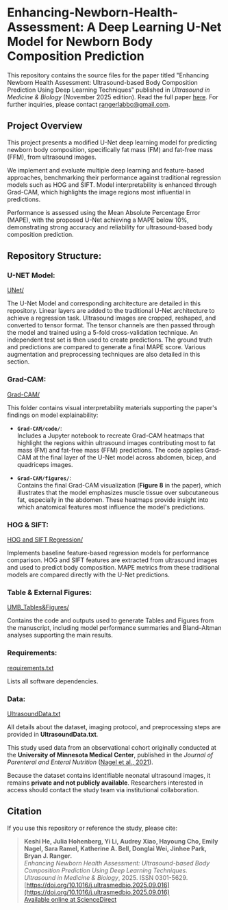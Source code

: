 # Enhancing-Newborn-Health-Assessment: A Deep Learning U-Net Model for Newborn Body Composition Prediction
This repository contains the source files for the paper titled "Enhancing Newborn Health Assessment: Ultrasound-based Body Composition Prediction Using Deep Learning Techniques" published in *Ultrasound in Medicine &amp; Biology* (November 2025 edition). Read the full paper [here](https://www.sciencedirect.com/science/article/pii/S0301562925003813?dgcid=coauthor). For further inquiries, please contact rangerlabbc@gmail.com.

## Project Overview

This project presents a modified U-Net deep learning model for predicting newborn body composition, specifically fat mass (FM) and fat-free mass (FFM), from ultrasound images.

We implement and evaluate multiple deep learning and feature-based approaches, benchmarking their performance against traditional regression models such as HOG and SIFT. Model interpretability is enhanced through Grad-CAM, which highlights the image regions most influential in predictions.

Performance is assessed using the Mean Absolute Percentage Error (MAPE), with the proposed U-Net achieving a MAPE below 10%, demonstrating strong accuracy and reliability for ultrasound-based body composition prediction.

## Repository Structure: 
### U-NET Model: 
[UNet/](UNet/)

The U-Net Model and corresponding architecture are detailed in this repository. Linear layers are added to the traditional U-Net architecture to achieve a regression task. Ultrasound images are cropped, reshaped, and converted to tensor format. The tensor channels are then passed through the model and trained using a 5-fold cross-validation technique. An independent test set is then used to create predictions. The ground truth and predictions are compared to generate a final MAPE score. Various augmentation and preprocessing techniques are also detailed in this section. 

### Grad-CAM: 
[Grad-CAM/](Grad-CAM/)

This folder contains visual interpretability materials supporting the paper's findings on model explainability:

- **`Grad-CAM/code/`**:  
  Includes a Jupyter notebook to recreate Grad-CAM heatmaps that highlight the regions within ultrasound images contributing most to fat mass (FM) and fat-free mass (FFM) predictions. The code applies Grad-CAM at the final layer of the U-Net model across abdomen, bicep, and quadriceps images.

- **`Grad-CAM/figures/`**:  
  Contains the final Grad-CAM visualization (**Figure 8** in the paper), which illustrates that the model emphasizes muscle tissue over subcutaneous fat, especially in the abdomen. These heatmaps provide insight into which anatomical features most influence the model's predictions.
  
### HOG & SIFT: 
[HOG and SIFT Regression/](HOG%20and%20SIFT%20Regression/)

Implements baseline feature-based regression models for performance comparison. HOG and SIFT features are extracted from ultrasound images and used to predict body composition. MAPE metrics from these traditional models are compared directly with the U-Net predictions.

### Table & External Figures: 
[UMB_Tables&Figures/](UMB_Tables%26Figures/)

Contains the code and outputs used to generate Tables and Figures from the manuscript, including model performance summaries and Bland–Altman analyses supporting the main results.

### Requirements: 
[requirements.txt](requirements.txt)

Lists all software dependencies.

### Data:
[UltrasoundData.txt](UltrasoundData.txt)

All details about the dataset, imaging protocol, and preprocessing steps are provided in **UltrasoundData.txt**. 

This study used data from an observational cohort originally conducted at the **University of Minnesota Medical Center**, published in the *Journal of Parenteral and Enteral Nutrition* ([Nagel et al., 2021](https://aspenjournals.onlinelibrary.wiley.com/doi/10.1002/jpen.1829)).  

Because the dataset contains identifiable neonatal ultrasound images, it remains **private and not publicly available**. Researchers interested in access should contact the study team via institutional collaboration.

## Citation

If you use this repository or reference the study, please cite:

> **Keshi He, Julia Hohenberg, Yi Li, Audrey Xiao, Hayoung Cho, Emily Nagel, Sara Ramel, Katherine A. Bell, Donglai Wei, Jinhee Park, Bryan J. Ranger.**  
> *Enhancing Newborn Health Assessment: Ultrasound-based Body Composition Prediction Using Deep Learning Techniques.*  
> *Ultrasound in Medicine & Biology*, 2025. ISSN 0301-5629.  
> [https://doi.org/10.1016/j.ultrasmedbio.2025.09.016](https://doi.org/10.1016/j.ultrasmedbio.2025.09.016)  
> [Available online at ScienceDirect](https://www.sciencedirect.com/science/article/pii/S0301562925003813)
